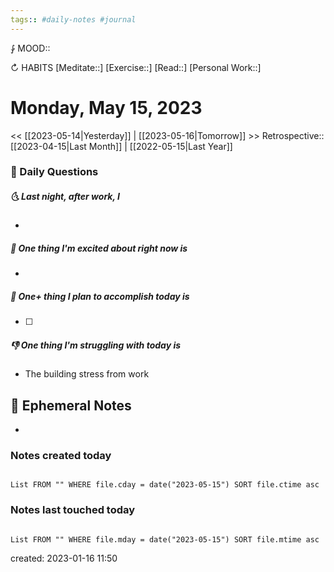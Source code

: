 ```yaml
---
tags:: #daily-notes #journal
---
```


⨑ MOOD::

↻ HABITS
[Meditate::]
[Exercise::]
[Read::]
[Personal Work::]

# Monday, May 15, 2023

<< [[2023-05-14|Yesterday]] | [[2023-05-16|Tomorrow]] >>
Retrospective:: [[2023-04-15|Last Month]] | [[2022-05-15|Last Year]]

### 📅 Daily Questions

##### 🌜 Last night, after work, I

-

##### 🙌 One thing I'm excited about right now is

-

##### 🚀 One+ thing I plan to accomplish today is

- [ ]

##### 👎 One thing I'm struggling with today is

- The building stress from work

## 📝 Ephemeral Notes

- 

### Notes created today

```dataview

List FROM "" WHERE file.cday = date("2023-05-15") SORT file.ctime asc

```

### Notes last touched today

```dataview

List FROM "" WHERE file.mday = date("2023-05-15") SORT file.mtime asc

```

created: 2023-01-16 11:50

